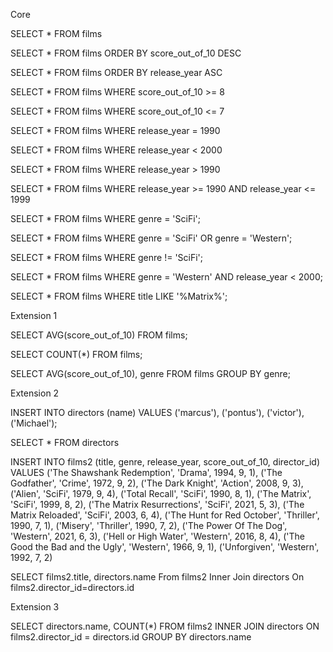 Core

SELECT * FROM films

SELECT * FROM films ORDER BY score_out_of_10 DESC

SELECT * FROM films ORDER BY release_year ASC

SELECT * FROM films WHERE score_out_of_10 >= 8

SELECT * FROM films WHERE score_out_of_10 <= 7

SELECT * FROM films WHERE release_year = 1990

SELECT * FROM films WHERE release_year < 2000

SELECT * FROM films WHERE release_year > 1990

SELECT * FROM films WHERE release_year >= 1990 AND release_year <= 1999

SELECT * FROM films WHERE genre = 'SciFi';

SELECT * FROM films WHERE genre = 'SciFi' OR genre = 'Western';

SELECT * FROM films WHERE genre != 'SciFi';

SELECT * FROM films WHERE genre = 'Western' AND release_year < 2000;

SELECT * FROM films WHERE title LIKE '%Matrix%';


Extension 1

SELECT AVG(score_out_of_10) FROM films;

SELECT COUNT(*) FROM films;

SELECT AVG(score_out_of_10), genre FROM films GROUP BY genre; 

Extension 2

INSERT INTO directors (name) VALUES ('marcus'), ('pontus'), ('victor'), ('Michael');

SELECT * FROM directors

INSERT INTO films2 (title, genre, release_year, score_out_of_10, director_id) VALUES 
('The Shawshank Redemption', 'Drama', 1994, 9, 1),
('The Godfather', 'Crime', 1972, 9, 2),
('The Dark Knight', 'Action', 2008, 9, 3),
('Alien', 'SciFi', 1979, 9, 4),
('Total Recall', 'SciFi', 1990, 8, 1),
('The Matrix', 'SciFi', 1999, 8, 2),
('The Matrix Resurrections', 'SciFi', 2021, 5, 3),
('The Matrix Reloaded', 'SciFi', 2003, 6, 4),
('The Hunt for Red October', 'Thriller', 1990, 7, 1),
('Misery', 'Thriller', 1990, 7, 2),
('The Power Of The Dog', 'Western', 2021, 6, 3),
('Hell or High Water', 'Western', 2016, 8, 4),
('The Good the Bad and the Ugly', 'Western', 1966, 9, 1),
('Unforgiven', 'Western', 1992, 7, 2)

SELECT films2.title, directors.name From films2 Inner Join directors On films2.director_id=directors.id 


Extension 3

SELECT directors.name, COUNT(*) FROM films2 INNER JOIN directors ON films2.director_id = directors.id GROUP BY directors.name